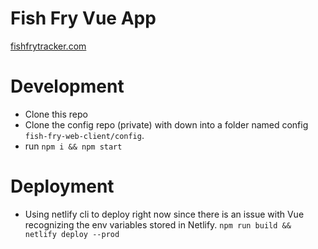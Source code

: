 # Fish Fry Vue App

[fishfrytracker.com](https://www.fishfrytracker.com)

# Development
- Clone this repo
- Clone the config repo (private) with down into a folder named config `fish-fry-web-client/config`.
- run `npm i && npm start`

# Deployment
- Using netlify cli to deploy right now since there is an issue with Vue recognizing the env variables stored in Netlify.
`npm run build && netlify deploy --prod`
